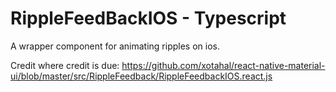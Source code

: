 # RippleFeedBackIOS - Typescript
A wrapper component for animating ripples on ios.

Credit where credit is due: https://github.com/xotahal/react-native-material-ui/blob/master/src/RippleFeedback/RippleFeedbackIOS.react.js
